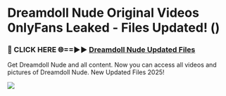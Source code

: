 # Dreamdoll Nude Original Videos 0nlyFans Leaked - Files Updated! ()

<h3>🔴 CLICK HERE 🌐==►► <a href="https://tinyurl.com/2p9ay9w9" rel="nofollow">Dreamdoll Nude Updated Files</a></h3>

Get Dreamdoll Nude and all content. Now you can access all videos and pictures of Dreamdoll Nude. New Updated Files 2025!

[![](https://i.imgur.com/KQgVmj3.gif)](https://tinyurl.com/2p9ay9w9)
